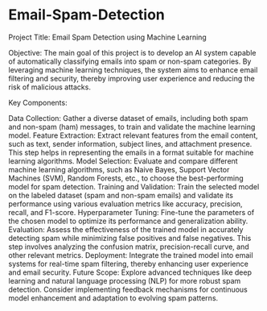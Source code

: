 # Email-Spam-Detection

Project Title: Email Spam Detection using Machine Learning

Objective:
The main goal of this project is to develop an AI system capable of automatically classifying emails into spam or non-spam categories. By leveraging machine learning techniques, the system aims to enhance email filtering and security, thereby improving user experience and reducing the risk of malicious attacks.

Key Components:

Data Collection:
Gather a diverse dataset of emails, including both spam and non-spam (ham) messages, to train and validate the machine learning model.
Feature Extraction:
Extract relevant features from the email content, such as text, sender information, subject lines, and attachment presence. This step helps in representing the emails in a format suitable for machine learning algorithms.
Model Selection:
Evaluate and compare different machine learning algorithms, such as Naive Bayes, Support Vector Machines (SVM), Random Forests, etc., to choose the best-performing model for spam detection.
Training and Validation:
Train the selected model on the labeled dataset (spam and non-spam emails) and validate its performance using various evaluation metrics like accuracy, precision, recall, and F1-score.
Hyperparameter Tuning:
Fine-tune the parameters of the chosen model to optimize its performance and generalization ability.
Evaluation:
Assess the effectiveness of the trained model in accurately detecting spam while minimizing false positives and false negatives. This step involves analyzing the confusion matrix, precision-recall curve, and other relevant metrics.
Deployment:
Integrate the trained model into email systems for real-time spam filtering, thereby enhancing user experience and email security.
Future Scope:
Explore advanced techniques like deep learning and natural language processing (NLP) for more robust spam detection. Consider implementing feedback mechanisms for continuous model enhancement and adaptation to evolving spam patterns.
